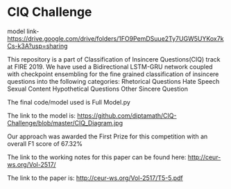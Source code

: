 # CIQ Challenge

model link- https://drive.google.com/drive/folders/1FO9PemDSuue2Ty7UGW5UYKox7kCs-k3A?usp=sharing

This repository is a part of Classification of Insincere Questions(CIQ) track at FIRE 2019. We have used a Bidirectional LSTM-GRU network coupled with checkpoint ensembling for the fine grained classification of insincere questions into the following categories:
Rhetorical Questions
Hate Speech
Sexual Content
Hypothetical Questions
Other
Sincere Question

The final code/model used is Full Model.py

The link to the model is:
https://github.com/diptamath/CIQ-Challenge/blob/master/CIQ_Diagram.jpg

Our approach was awarded the First Prize for this competition with an overall F1 score of 67.32%

The link to the working notes for this paper can be found here:
http://ceur-ws.org/Vol-2517/

The link to the paper is:
http://ceur-ws.org/Vol-2517/T5-5.pdf
